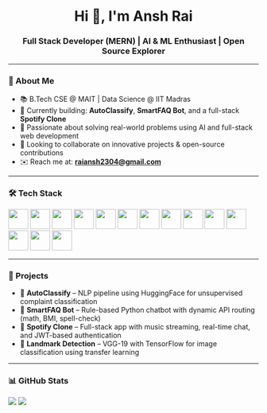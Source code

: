 <h1 align="center">Hi 👋, I'm Ansh Rai</h1>
<h3 align="center">Full Stack Developer (MERN) | AI & ML Enthusiast | Open Source Explorer</h3>

<!--
<p align="center">
  <!-- Add your banner image or GIF here ->
  <img src="https://your-banner-link.gif" width="600" alt="Banner GIF"/>
</p> -->

---

### 🚀 About Me
- 📚 B.Tech CSE @ MAIT | Data Science @ IIT Madras
- 🔧 Currently building: **AutoClassify**, **SmartFAQ Bot**, and a full-stack **Spotify Clone**
- 🌟 Passionate about solving real-world problems using AI and full-stack web development
- 🙌 Looking to collaborate on innovative projects & open-source contributions
- ✉️ Reach me at: **raiansh2304@gmail.com**

---

### 🛠️ Tech Stack
<p align="left">
  <img src="https://cdn.jsdelivr.net/gh/devicons/devicon/icons/python/python-original.svg" width="40" />
  <img src="https://cdn.jsdelivr.net/gh/devicons/devicon/icons/javascript/javascript-original.svg" width="40" />
  <img src="https://cdn.jsdelivr.net/gh/devicons/devicon/icons/typescript/typescript-original.svg" width="40" />
  <img src="https://cdn.jsdelivr.net/gh/devicons/devicon/icons/cplusplus/cplusplus-original.svg" width="40" />
  <img src="https://cdn.jsdelivr.net/gh/devicons/devicon/icons/html5/html5-original.svg" width="40" />
  <img src="https://cdn.jsdelivr.net/gh/devicons/devicon/icons/css3/css3-original.svg" width="40" />
  <img src="https://cdn.jsdelivr.net/gh/devicons/devicon/icons/react/react-original.svg" width="40" />
  <img src="https://cdn.jsdelivr.net/gh/devicons/devicon/icons/nodejs/nodejs-original.svg" width="40" />
  <img src="https://cdn.jsdelivr.net/gh/devicons/devicon/icons/express/express-original.svg" width="40" />
  <img src="https://cdn.jsdelivr.net/gh/devicons/devicon/icons/mongodb/mongodb-original.svg" width="40" />
  <img src="https://cdn.jsdelivr.net/gh/devicons/devicon/icons/git/git-original.svg" width="40" />
  <img src="https://cdn.jsdelivr.net/gh/devicons/devicon/icons/github/github-original.svg" width="40" />
  <img src="https://cdn.jsdelivr.net/gh/devicons/devicon/icons/tensorflow/tensorflow-original.svg" width="40" />
  <img src="https://cdn.jsdelivr.net/gh/devicons/devicon/icons/opencv/opencv-original.svg" width="40" />
</p>

---

### 🔗 Projects
- 🧠 **AutoClassify** – NLP pipeline using HuggingFace for unsupervised complaint classification
- 🤖 **SmartFAQ Bot** – Rule-based Python chatbot with dynamic API routing (math, BMI, spell-check)
- 🎵 **Spotify Clone** – Full-stack app with music streaming, real-time chat, and JWT-based authentication
- 📸 **Landmark Detection** – VGG-19 with TensorFlow for image classification using transfer learning

---

### 📊 GitHub Stats
<p>
  <img src="https://github-readme-stats.vercel.app/api?username=Anshr23&show_icons=true&theme=tokyonight"/>
  <img src="https://github-readme-stats.vercel.app/api/top-langs/?username=Anshr23&layout=compact&theme=tokyonight"/>
</p>
